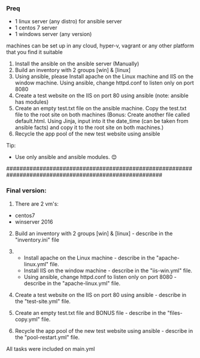 
### Preq
- 1 linux server (any distro) for ansible server
- 1 centos 7 server
- 1 windows server (any version)

machines can be set up in any cloud, hyper-v, vagrant or any other platform that you find it suitable

1. Install the ansible on the ansible server (Manually)
2. Build an inventory with 2 groups [win] & [linux] 
3. Using ansible, please Install apache on the Linux machine and IIS on the window machine.
   Using ansible, change httpd.conf to listen only on port 8080
4. Create a test website on the IIS on port 80 using ansible (note: ansible has modules)
5. Create an empty test.txt file on the ansible machine. Copy the test.txt file to the root site on both machines
    (Bonus: Create another file called default.html. Using Jinja, input into it the date_time (can be taken from ansible facts) and copy it to the root site on both machines.)
6. Recycle the app pool of the new test website using ansible

Tip:
-	Use only ansible and ansible modules. 😊


#######################################################################################################

### Final version:

1) There are 2 vm's:
- centos7
- winserver 2016

2) Build an inventory with 2 groups [win] & [linux] - describe in the "inventory.ini" file


3) - Install apache on the Linux machine - describe in the "apache-linux.yml" file.
   - Install IIS on the window machine - describe in the "iis-win.yml" file.
   - Using ansible, change httpd.conf to listen only on port 8080 - describe in the "apache-linux.yml" file.

 4) Create a test website on the IIS on port 80 using ansible - describe in the "test-site.yml" file.
 5) Create an empty test.txt file and BONUS file - describe in the "files-copy.yml" file.
 6) Recycle the app pool of the new test website using ansible - describe in the "pool-restart.yml" file.

 All tasks were included on main.yml